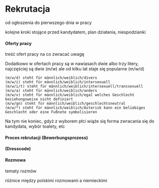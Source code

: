# Rekrutacja

od ogłoszenia do pierwszego dnia w pracy

kolejne kroki stojące przed kandydatem, plan działania, niespodzianki


#### Oferty pracy
treść ofert pracy na co zwracać uwagę

Dodatkowo w ofertach pracy są w nawiasach dwie albo trzy litery, najczęściej są dwie (m/w) ale od kilku lat staje się popularne (m/w/d)


    (m/w/d) steht für männlich/weiblich/divers
    (m/w/i) steht für männlich/weiblich/intersexuell
    (m/w/i/t) steht für männlich/weiblich/intersexuell/transsexuell
    (m/w/a) steht für männlich/weiblich/anders
    (m/w/x) steht für männlich/weiblich/egal welches Geschlecht beziehungsweise nicht definiert
    (m/w/gn) steht für männlich/weiblich/geschlechtsneutral
    (m/w/*) steht für männlich/weiblich/Asterisk kann ein beliebiges Geschlecht oder eine Fußnote symbolisieren

Na tym nie koniec, gdyż z wyborem płci wiąże się forma zwracania się do kandydata, wybór toalety, etc

#### Proces rekrutacji (Bewerbungsprozess)

####  (Dresscode)


#### Rozmowa
 
 tematy rozmów
 
 różnice między polskimi rozmowami a niemieckimi
 
 
